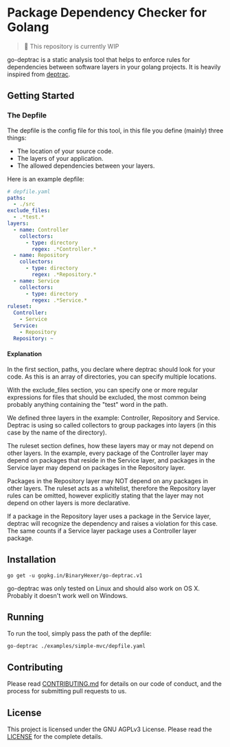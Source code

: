 # Package Dependency Checker for Golang

> :construction: This repository is currently WIP 

go-deptrac is a static analysis tool that helps to enforce rules for dependencies between software layers in your golang projects.
It is heavily inspired from [deptrac].

## Getting Started

### The Depfile

The depfile is the config file for this tool, in this file you define (mainly) three things:
                                              
- The location of your source code.
- The layers of your application.
- The allowed dependencies between your layers.

Here is an example depfile:

```yaml
# depfile.yaml
paths:
  - ./src
exclude_files:
  - .*test.*
layers:
  - name: Controller
    collectors:
      - type: directory
        regex: .*Controller.*
  - name: Repository
    collectors:
      - type: directory
        regex: .*Repository.*
  - name: Service
    collectors:
      - type: directory
        regex: .*Service.*
ruleset:
  Controller:
    - Service
  Service:
    - Repository
  Repository: ~
```

#### Explanation
In the first section, paths, you declare where deptrac should look for your code. As this is an array of directories, you can 
specify multiple locations.

With the exclude_files section, you can specify one or more regular expressions for files that should be excluded, the most 
common being probably anything containing the "test" word in the path.

We defined three layers in the example: Controller, Repository and Service. Deptrac is using so called collectors to group 
packages into layers (in this case by the name of the directory).

The ruleset section defines, how these layers may or may not depend on other layers. In the example, every package of the 
Controller layer may depend on packages that reside in the Service layer, and packages in the Service layer may depend on packages 
in the Repository layer.

Packages in the Repository layer may NOT depend on any packages in other layers. The ruleset acts as a whitelist, therefore the 
Repository layer rules can be omitted, however explicitly stating that the layer may not depend on other layers is more 
declarative.

If a package in the Repository layer uses a package in the Service layer, deptrac will recognize the dependency and raises a violation 
for this case. The same counts if a Service layer package uses a Controller layer package.

## Installation

```
go get -u gopkg.in/BinaryHexer/go-deptrac.v1
```

go-deptrac was only tested on Linux and should also work on OS X. Probably it doesn't work well on Windows.

## Running

To run the tool, simply pass the path of the depfile:

```shell script
go-deptrac ./examples/simple-mvc/depfile.yaml
```

## Contributing

Please read [CONTRIBUTING.md](./CONTRIBUTING.md) for details on our code of conduct, and the process for submitting pull requests to us.

## License

This project is licensed under the GNU AGPLv3 License. Please read the [LICENSE](./LICENSE) for the complete details.

[references]: #
[deptrac]: https://github.com/sensiolabs-de/deptrac
